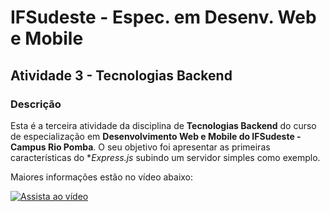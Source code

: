 # IFSudeste - Espec. em Desenv. Web e Mobile 
## Atividade 3 - Tecnologias Backend

### Descrição

Esta é a terceira atividade da disciplina de **Tecnologias Backend** do curso de especialização em **Desenvolvimento Web e Mobile do IFSudeste - Campus Rio Pomba**. O seu objetivo foi apresentar as primeiras características do **Express.js* subindo um servidor simples como exemplo.

Maiores informações estão no vídeo abaixo:

[![Assista ao vídeo](http://img.youtube.com/vi/d2LWYLBsYHI/0.jpg)](http://www.youtube.com/watch?v=d2LWYLBsYHI "IFSudeste - Espec. Des. Web e Mobile - Tecnologias Backend - Atv 3.")